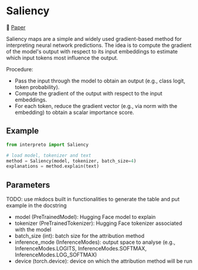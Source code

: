 # Saliency

📰 [Paper](https://arxiv.org/abs/1312.6034)

Saliency maps are a simple and widely used gradient-based method for interpreting neural network predictions. The idea is to compute the gradient of the model's output with respect to its input embeddings to estimate which input tokens most influence the output.

Procedure:

- Pass the input through the model to obtain an output (e.g., class logit, token probability).
- Compute the gradient of the output with respect to the input embeddings.
- For each token, reduce the gradient vector (e.g., via norm with the embedding) to obtain a scalar importance score.

## Example

```python
from interpreto import Saliency

# load model, tokenizer and text
method = Saliency(model, tokenizer, batch_size=4)
explanations = method.explain(text)
```

## Parameters

TODO: use mkdocs built in functionalities to generate the table and put example in the docstring

- model (PreTrainedModel): Hugging Face model to explain
- tokenizer (PreTrainedTokenizer): Hugging Face tokenizer associated with the model
- batch_size (int): batch size for the attribution method
- inference_mode (InferenceModes): output space to analyse (e.g., InferenceModes.LOGITS, InferenceModes.SOFTMAX, InferenceModes.LOG_SOFTMAX)
- device (torch.device): device on which the attribution method will be run
